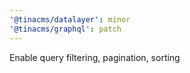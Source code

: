```yaml
---
'@tinacms/datalayer': minor
'@tinacms/graphql': patch
---
```


Enable query filtering, pagination, sorting
